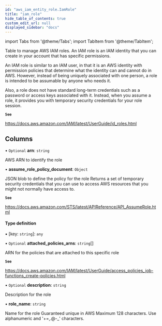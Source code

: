 ```yaml
---
id: "aws_iam_entity_role.IamRole"
title: "iam_role"
hide_table_of_contents: true
custom_edit_url: null
displayed_sidebar: "docs"
---
```


import Tabs from '@theme/Tabs';
import TabItem from '@theme/TabItem';

Table to manage AWS IAM roles. An IAM role is an IAM identity that you can create in your account that has specific permissions.

An IAM role is similar to an IAM user, in that it is an AWS identity with permission policies that determine what the identity can and cannot do in AWS.
However, instead of being uniquely associated with one person, a role is intended to be assumable by anyone who needs it.

Also, a role does not have standard long-term credentials such as a password or access keys associated with it.
Instead, when you assume a role, it provides you with temporary security credentials for your role session.

**`See`**

https://docs.aws.amazon.com/IAM/latest/UserGuide/id_roles.html

## Columns

• `Optional` **arn**: `string`

AWS ARN to identify the role

• **assume\_role\_policy\_document**: `Object`

JSON blob to define the policy for the role
Returns a set of temporary security credentials that you can use to access AWS resources that you might not normally have access to.

**`See`**

https://docs.aws.amazon.com/STS/latest/APIReference/API_AssumeRole.html

#### Type definition

▪ [key: `string`]: `any`

• `Optional` **attached\_policies\_arns**: `string`[]

ARN for the policies that are attached to this specific role

**`See`**

https://docs.aws.amazon.com/IAM/latest/UserGuide/access_policies_job-functions_create-policies.html

• `Optional` **description**: `string`

Description for the role

• **role\_name**: `string`

Name for the role
Guaranteed unique in AWS
Maximum 128 characters. Use alphanumeric and '+=,.@-_' characters.
